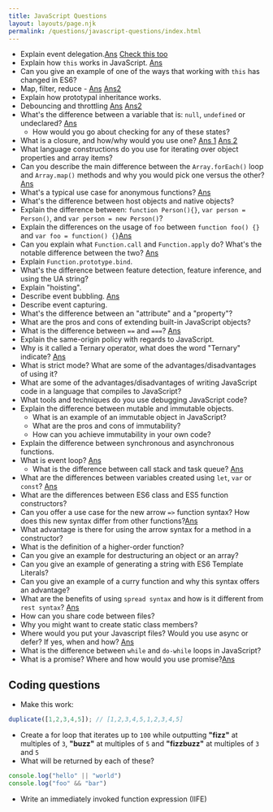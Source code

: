 ```yaml
---
title: JavaScript Questions
layout: layouts/page.njk
permalink: /questions/javascript-questions/index.html
---
```


* Explain event delegation.[Ans](https://gomakethings.com/whats-the-difference-between-javascript-event-delegation-bubbling-and-capturing/#event-delegation)  [Check this too](https://www.tutorialspoint.com/what-is-event-bubbling-and-capturing-in-javascript#:~:text=With%20bubbling%2C%20the%20event%20is,propagated%20to%20the%20inner%20elements.)
* Explain how `this` works in JavaScript. [Ans](https://youtu.be/Pv9flm-80vM)
* Can you give an example of one of the ways that working with `this` has changed in ES6?
* Map, filter, reduce - [Ans](https://codeburst.io/map-filter-and-reduce-in-javascript-d2725c59571d) [Ans2](https://developer.mozilla.org/en-US/docs/Web/JavaScript/Reference/Global_Objects/Array/reduce)
* Explain how prototypal inheritance works.
* Debouncing and throttling [Ans](https://www.telerik.com/blogs/debouncing-and-throttling-in-javascript) [Ans2](https://stackoverflow.com/questions/25991367/difference-between-throttling-and-debouncing-a-function)
* What's the difference between a variable that is: `null`, `undefined` or undeclared? [Ans](https://betterprogramming.pub/javascript-interviews-whats-the-difference-between-a-variable-that-s-null-undefined-or-cb1c8f41e6c3)
  * How would you go about checking for any of these states?
* What is a closure, and how/why would you use one? [Ans 1](https://stackoverflow.com/a/39045098/9961394) [Ans 2](https://developer.mozilla.org/en-US/docs/Web/JavaScript/Closures)
* What language constructions do you use for iterating over object properties and array items?
* Can you describe the main difference between the `Array.forEach()` loop and `Array.map()` methods and why you would pick one versus the other? [Ans](https://www.freecodecamp.org/news/4-main-differences-between-foreach-and-map/)
* What's a typical use case for anonymous functions? [Ans](https://qr.ae/pN3aG5)
* What's the difference between host objects and native objects?
* Explain the difference between: `function Person(){}`, `var person = Person()`, and `var person = new Person()`?
* Explain the differences on the usage of `foo` between `function foo() {}` and `var foo = function() {}`[Ans](https://stackoverflow.com/a/336868/9961394)
* Can you explain what `Function.call` and `Function.apply` do? What's the notable difference between the two? [Ans](https://stackoverflow.com/a/52081193/9961394)
* Explain `Function.prototype.bind`.
* What's the difference between feature detection, feature inference, and using the UA string?
* Explain "hoisting".
* Describe event bubbling. [Ans](https://stackoverflow.com/a/4616720/9961394)
* Describe event capturing.
* What's the difference between an "attribute" and a "property"?
* What are the pros and cons of extending built-in JavaScript objects?
* What is the difference between `==` and `===`? [Ans](https://www.java67.com/2013/07/difference-between-equality-strict-vs-operator-in-JavaScript-Interview-Question.html#:~:text=In%20one%20word%2C%20main%20difference,variable%2C%20if%20two%20variables%20are)
* Explain the same-origin policy with regards to JavaScript.
* Why is it called a Ternary operator, what does the word "Ternary" indicate? [Ans](http://rlynjb.github.io/wandrr/JS-Interview-Question-Why-is-it-called-a-Ternary-expression-what-does-the-word-Ternary-indicate)
* What is strict mode? What are some of the advantages/disadvantages of using it?
* What are some of the advantages/disadvantages of writing JavaScript code in a language that compiles to JavaScript?
* What tools and techniques do you use debugging JavaScript code?
* Explain the difference between mutable and immutable objects.
  * What is an example of an immutable object in JavaScript?
  * What are the pros and cons of immutability?
  * How can you achieve immutability in your own code?
* Explain the difference between synchronous and asynchronous functions.
* What is event loop? [Ans](https://www.educative.io/edpresso/what-is-an-event-loop-in-javascript)
  * What is the difference between call stack and task queue? [Ans](https://stackoverflow.com/questions/33874419/difference-between-call-stack-and-task-queue#:~:text=So%20in%20short%2C%20a%20job,method%20from%20a%20call%20stack.)
* What are the differences between variables created using `let`, `var` or `const`? [Ans](https://www.freecodecamp.org/news/var-let-and-const-whats-the-difference/#:~:text=var%20declarations%20are%20globally%20scoped%20or%20function%20scoped%20while%20let,the%20top%20of%20their%20scope.)
* What are the differences between ES6 class and ES5 function constructors?
* Can you offer a use case for the new arrow `=>` function syntax? How does this new syntax differ from other functions?[Ans](https://www.youtube.com/watch?v=h33Srr5J9nY)
* What advantage is there for using the arrow syntax for a method in a constructor?
* What is the definition of a higher-order function?
* Can you give an example for destructuring an object or an array?
* Can you give an example of generating a string with ES6 Template Literals?
* Can you give an example of a curry function and why this syntax offers an advantage?
* What are the benefits of using `spread syntax` and how is it different from `rest syntax`? [Ans](https://javascript.info/rest-parameters-spread)
* How can you share code between files?
* Why you might want to create static class members?
* Where would you put your Javascript files? Would you use async or defer? If yes, when and how? [Ans](https://www.growingwiththeweb.com/2014/02/async-vs-defer-attributes.html#script)
* What is the difference between `while` and `do-while` loops in JavaScript?
* What is a promise? Where and how would you use promise?[Ans](https://javascript.info/promise-basics)

## Coding questions
* Make this work:
```javascript
duplicate([1,2,3,4,5]); // [1,2,3,4,5,1,2,3,4,5]
```
* Create a for loop that iterates up to `100` while outputting **"fizz"** at multiples of `3`, **"buzz"** at multiples of `5` and **"fizzbuzz"** at multiples of `3` and `5`
* What will be returned by each of these?
```javascript
console.log("hello" || "world")
console.log("foo" && "bar")
```
* Write an immediately invoked function expression (IIFE)
